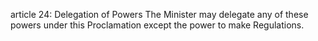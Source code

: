 article 24: Delegation of Powers
The Minister may delegate any of these powers under this Proclamation except the power to make Regulations.
<ul>
</ul>